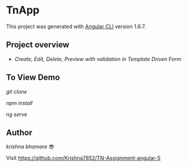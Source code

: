 # TnApp

This project was generated with [Angular CLI](https://github.com/angular/angular-cli) version 1.6.7.

## Project overview
- *Create, Edit, Delete, Preview with validation in Template Driven Form*

## To View Demo

*git clone <repository path>*
  
*npm install*

*ng serve*

## Author
*krishna bhamare* :sunglasses:
  
Visit https://github.com/Krishna7852/TN-Assignment-angular-5
